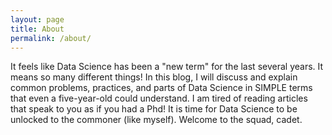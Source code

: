 ```yaml
---
layout: page
title: About
permalink: /about/
---
```


It feels like Data Science has been a "new term" for the last several years. It means so many different things! In this blog, I will discuss and explain common problems, practices, and parts of Data Science in SIMPLE terms that even a five-year-old could understand. I am tired of reading articles that speak to you as if you had a Phd! It is time for Data Science to be unlocked to the commoner (like myself). Welcome to the squad, cadet.
